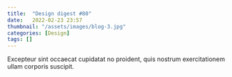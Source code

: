 ```yaml
---
title:  "Design digest #80"
date:   2022-02-23 23:57
thumbnail: "/assets/images/blog-3.jpg"
categories: [Design]
tags: []
---
```

Excepteur sint occaecat cupidatat no proident, quis nostrum exercitationem ullam corporis suscipit.